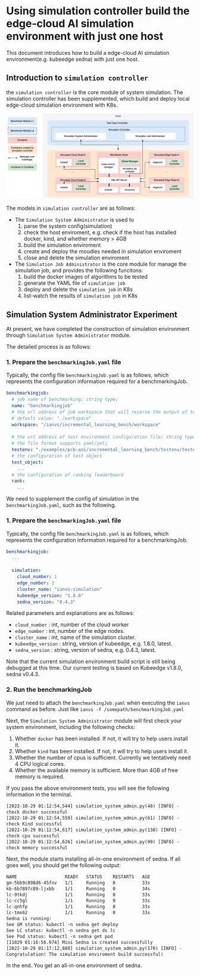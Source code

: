 # Using simulation controller build the edge-cloud AI simulation environment with just one host

This document introduces how to build a edge-cloud AI simulation environment(e.g. kubeedge sedna) with just one host.

## Introduction to `simulation controller`

the `simulation controller` is the core module of system simulation. The simulation controller has been supplemented, which build and deploy local edge-cloud simulation environment with K8s.

![](https://github.com/kubeedge/ianvs/blob/main/docs/proposals/simulation/images/simulation_controller.jpg?raw=true)

The models in `simulation controller` are as follows:
- The `Simulation System Administrator` is used to
  1. parse the system config(simulation)
  2. check the host enviroment, e.g. check if the host has installed docker, kind, and whether memory > 4GB
  3. build the simulation enviroment
  4. create and deploy the moudles needed in simulation enviroment
  5. close and delete the simulation enviroment
- The `Simulation Job Administrator` is the core module for manage the simulation job, and provides the following funcitons:
  1. build the docker images of algorithms to be tested
  2. generate the YAML file of `simulation job`
  3. deploy and delete the `simulation job` in K8s
  4. list-watch the results of `simulation job` in K8s


## Simulation System Administrator Experiment

At present, we have completed the construction of simulation environment through `Simulation System Administrator` module.

The detailed process is as follows:

### 1. Prepare the `benchmarkingJob.yaml` file
Typically, the config file `benchmarkingJob.yaml` is as follows, which represents the configuration information required for a benchmarkingJob.
```yaml
benchmarkingjob:
  # job name of benchmarking; string type;
  name: "benchmarkingjob"
  # the url address of job workspace that will reserve the output of tests; string type;
  # default value: "./workspace"
  workspace: "/ianvs/incremental_learning_bench/workspace"

  # the url address of test environment configuration file; string type;
  # the file format supports yaml/yml;
  testenv: "./examples/pcb-aoi/incremental_learning_bench/testenv/testenv.yaml"
  # the configuration of test object
  test_object:
    ...
  # the configuration of ranking leaderboard
  rank:
    ...
```

We need to supplement the config of simulation in the `benchmarkingJob.yaml`, such as the following.

### 1. Prepare the `benchmarkingJob.yaml` file
Typically, the config file `benchmarkingJob.yaml` is as follows, which represents the configuration information required for a benchmarkingJob.
```yaml
benchmarkingjob:
  ...

  simulation:
    cloud_number: 1
    edge_number: 2
    cluster_name: "ianvs-simulation"
    kubeedge_version: "1.8.0"
    sedna_version: "0.4.3"
```
Related parameters and explanations are as follows:
- `cloud_number` : int, number of the cloud worker
- `edge_number` : int, number of the edge nodes.
- `cluster_name` : int, name of the simulation cluster.
- `kubeedge_version` : string, version of kubeedge, e.g. 1.8.0, latest.
- `sedna_version` : string, version of sedna, e.g. 0.4.3, latest.

Note that the current simulation environment build script is still being debugged at this time. Our current testing is based on Kubeedge v1.8.0, sedna v0.4.3.

### 2. Run the benchmarkingJob
We just need to attach the `benchmarkingJob.yaml` when executing the `ianvs` command as before. Just like `ianvs -f /somepath/benchmarkingJob.yaml`


Next, the `Simulation System Administrator` module will first check your system environment, including the following checks:

1. Whether `docker` has been installed. If not, it will try to help users install it.
2. Whether `kind` has been installed. If not, it will try to help users install it.
3. Whether the number of cpus is sufficient. Currently we tentatively need 4 CPU logical cores.
4. Whether the available memory is sufficient. More than 4GB of free memory is required.

If you pass the above environment tests, you will see the following information in the terminal.

```shell
[2022-10-29 01:12:54,544] simulation_system_admin.py(48) [INFO] - check docker successful
[2022-10-29 01:12:54,559] simulation_system_admin.py(61) [INFO] - check Kind successful
[2022-10-29 01:12:54,617] simulation_system_admin.py(130) [INFO] - check cpu successful
[2022-10-29 01:12:54,626] simulation_system_admin.py(99) [INFO] - check memory successful
```

Next, the module starts installing all-in-one environment of sedna. If all goes well, you should get the following output:

```shell
NAME                  READY   STATUS    RESTARTS   AGE
gm-5bb9c898d6-45fnv   1/1     Running   0          33s
kb-6b7897c89-ljxbb    1/1     Running   0          34s
lc-9tkdj              1/1     Running   0          33s
lc-cc5gl              1/1     Running   0          33s
lc-qnhfp              1/1     Running   0          33s
lc-tmx62              1/1     Running   0          33s
Sedna is running:
See GM status: kubectl -n sedna get deploy
See LC status: kubectl -n sedna get ds lc
See Pod status: kubectl -n sedna get pod
[I1029 01:16:56.974] Mini Sedna is created successfully
[2022-10-29 01:17:12,880] simulation_system_admin.py(170) [INFO] - Congratulation! The simulation enviroment build successful!
```

In the end. You get an all-in-one environment of sedna.